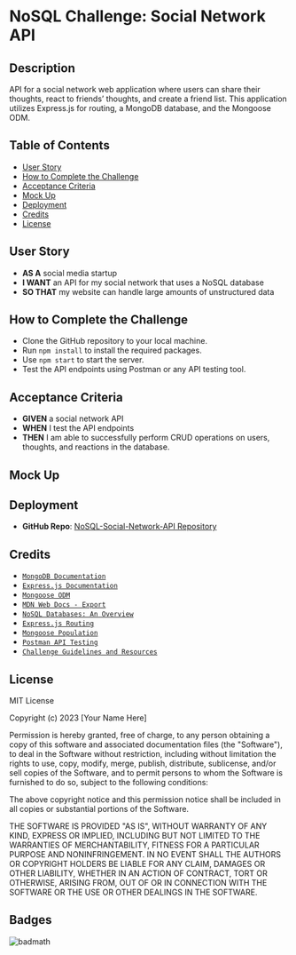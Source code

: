 # NoSQL Challenge: Social Network API

## Description

API for a social network web application where users can share their thoughts, react to friends’ thoughts, and create a friend list. This application utilizes Express.js for routing, a MongoDB database, and the Mongoose ODM.

## Table of Contents

- [User Story](#User-story)
- [How to Complete the Challenge](#how-to-complete-the-challenge)
- [Acceptance Criteria](#acceptance-criteria)
- [Mock Up](#mock-up)
- [Deployment](#deployment)
- [Credits](#credits)
- [License](#license)

## User Story

- **AS A** social media startup
- **I WANT** an API for my social network that uses a NoSQL database
- **SO THAT** my website can handle large amounts of unstructured data

## How to Complete the Challenge

- Clone the GitHub repository to your local machine.
- Run `npm install` to install the required packages.
- Use `npm start` to start the server.
- Test the API endpoints using Postman or any API testing tool.

## Acceptance Criteria

- **GIVEN** a social network API
- **WHEN** I test the API endpoints
- **THEN** I am able to successfully perform CRUD operations on users, thoughts, and reactions in the database.

## Mock Up

## Deployment

- **GitHub Repo**: [NoSQL-Social-Network-API Repository](https://github.com/xkolsha/NoSQL-Social-Network-API)

## Credits

- [`MongoDB Documentation`](https://docs.mongodb.com/)
- [`Express.js Documentation`](https://expressjs.com/)
- [`Mongoose ODM`](https://mongoosejs.com/docs/guide.html)
- [`MDN Web Docs - Export`](https://developer.mozilla.org/en-US/docs/web/javascript/reference/statements/export)
- [`NoSQL Databases: An Overview`](https://www.mongodb.com/nosql-explained)
- [`Express.js Routing`](https://expressjs.com/en/guide/routing.html)
- [`Mongoose Population`](https://mongoosejs.com/docs/populate.html)
- [`Postman API Testing`](https://learning.postman.com/)
- [`Challenge Guidelines and Resources`](https://courses.bootcampspot.com)

## License

MIT License

Copyright (c) 2023 [Your Name Here]

Permission is hereby granted, free of charge, to any person obtaining a copy
of this software and associated documentation files (the "Software"), to deal
in the Software without restriction, including without limitation the rights
to use, copy, modify, merge, publish, distribute, sublicense, and/or sell
copies of the Software, and to permit persons to whom the Software is
furnished to do so, subject to the following conditions:

The above copyright notice and this permission notice shall be included in all
copies or substantial portions of the Software.

THE SOFTWARE IS PROVIDED "AS IS", WITHOUT WARRANTY OF ANY KIND, EXPRESS OR
IMPLIED, INCLUDING BUT NOT LIMITED TO THE WARRANTIES OF MERCHANTABILITY,
FITNESS FOR A PARTICULAR PURPOSE AND NONINFRINGEMENT. IN NO EVENT SHALL THE
AUTHORS OR COPYRIGHT HOLDERS BE LIABLE FOR ANY CLAIM, DAMAGES OR OTHER
LIABILITY, WHETHER IN AN ACTION OF CONTRACT, TORT OR OTHERWISE, ARISING FROM,
OUT OF OR IN CONNECTION WITH THE SOFTWARE OR THE USE OR OTHER DEALINGS IN THE
SOFTWARE.

## Badges

![badmath](https://img.shields.io/github/license/xkolsha/unbModule1Challenge?color=%238F83ED)

